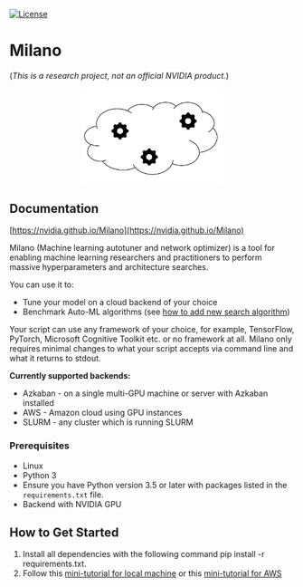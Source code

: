[![License](https://img.shields.io/badge/License-Apache%202.0-brightgreen.svg)](https://opensource.org/licenses/Apache-2.0)

# Milano 
(*This is a research project, not an official NVIDIA product.*)

<div align="center">
  <img src="iconMilano.png" alt="Milano" width="250px">
  <br>
</div>

## Documentation
[https://nvidia.github.io/Milano](https://nvidia.github.io/Milano)

Milano (Machine learning autotuner and network optimizer) is a tool for enabling machine learning researchers and practitioners to perform massive hyperparameters 
and architecture searches.

You can use it to:
* Tune your model on a cloud backend of your choice
* Benchmark Auto-ML algorithms (see [how to add new search algorithm](docs/how-to-add-new-search-algorithm.md))

Your script can use any framework of your choice, for example, TensorFlow, PyTorch, Microsoft Cognitive Toolkit etc. or no framework at all.
Milano only requires minimal changes to what your script accepts via command line and what it returns to stdout. 

**Currently supported backends:**
* Azkaban - on a single multi-GPU machine or server with Azkaban installed
* AWS - Amazon cloud using GPU instances
* SLURM - any cluster which is running SLURM

### Prerequisites

* Linux
* Python 3
* Ensure you have Python version 3.5 or later with packages listed in the `requirements.txt` file.
* Backend with NVIDIA GPU

## How to Get Started
1. Install all dependencies with the following command
   pip install -r requirements.txt.
2. Follow this [mini-tutorial for local machine](docs/Quick_start.md) or this [mini-tutorial for AWS](docs/Quick_start_aws.md) 


